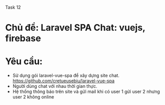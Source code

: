 Task 12

# Chủ đề: Laravel SPA Chat: vuejs, firebase

# Yêu cầu:
- Sử dụng gói laravel-vue-spa để xây dựng site chat.
https://github.com/cretueusebiu/laravel-vue-spa
- Người dùng chat với nhau thời gian thực.
- Hệ thống thông báo trên site và gửi mail khi có user 1 gửi user 2 nhưng user 2 không online
